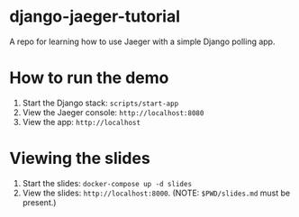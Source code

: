 # django-jaeger-tutorial

A repo for learning how to use Jaeger with a simple Django polling app.

# How to run the demo

1. Start the Django stack: `scripts/start-app`
2. View the Jaeger console: `http://localhost:8080`
3. View the app: `http://localhost`

# Viewing the slides

1. Start the slides: `docker-compose up -d slides`
2. View the slides: `http://localhost:8000`. (NOTE: `$PWD/slides.md` must be present.)
